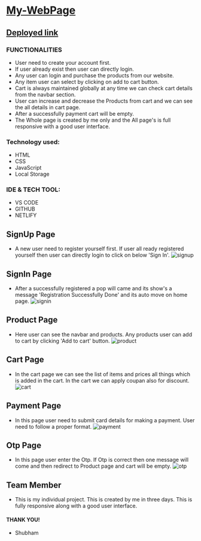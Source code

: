 # [My-WebPage](https://shubham-e-commerce-site.netlify.app/)

## [Deployed link](https://shubham-e-commerce-site.netlify.app/)  


### FUNCTIONALITIES
- User need to create your account first.
- If user already exist then user can directly login.
- Any user can login and purchase the products from our website.
- Any item user can select by clicking on add to cart button.
- Cart is always maintained globally at any time we can check cart details from the navbar section.
- User can increase and decrease the Products from cart and we can see the all details in cart page.
- After a successfully payment cart will be empty.
- The Whole page is created by me only and the All page's is full responsive with a good user interface. 


### Technology used:

- HTML
- CSS
- JavaScript
- Local Storage

### IDE & TECH TOOL:
- VS CODE
- GITHUB
- NETLIFY

## SignUp Page
 - A new user need to register yourself first. If user all ready registered yourself then user can directly login to click on below 'Sign In'.
 ![signup](https://user-images.githubusercontent.com/98958667/214475752-5ec4fa2f-53be-4fbc-9cd5-865691772c8a.png)


## SignIn Page
- After a successfully registered a pop will came and its show's a message 'Registration Successfully Done' and its auto move on home page.
![signin](https://user-images.githubusercontent.com/98958667/214475968-88325846-3645-4d83-be64-fbe3f5d8c3db.png)

## Product Page 
- Here user can see the navbar and products. Any products user can add to cart by clicking 'Add to cart' button.
![product](https://user-images.githubusercontent.com/98958667/214475997-ac06a26e-022d-43c3-a4c2-23ee94d18666.png)

## Cart Page 
- In the cart page we can see the list of items and prices all things which is added in the cart. In the cart we can apply coupan also for discount.
![cart](https://user-images.githubusercontent.com/98958667/214476042-fc757246-bd98-46b5-8878-6366739b576d.png)

## Payment Page 
- In this page user need to submit card details for making a payment. User need to follow a proper format.
![payment](https://user-images.githubusercontent.com/98958667/214476063-9bdad4dd-2d8d-4686-a982-56fedbc7ed5f.png)

## Otp Page
- In this page user enter the Otp. If Otp is correct then one message will come and then redirect to Product page and cart will be empty.
![otp](https://user-images.githubusercontent.com/98958667/214476077-c149e1c0-66f8-4b37-863d-9028eafea478.png)


## Team Member
- This is my individual project. This is created by me in three days. This is fully responsive along with a good user interface.

#### THANK YOU!
- Shubham
